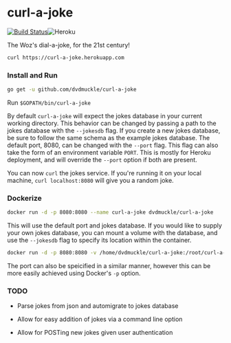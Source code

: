 # curl-a-joke
[![Build Status](https://travis-ci.org/dvdmuckle/curl-a-joke.svg?branch=master)](https://travis-ci.org/dvdmuckle/curl-a-joke)![Heroku](https://heroku-badge.herokuapp.com/?app=curl-a-joke)

The Woz's dial-a-joke, for the 21st century!

```bash
curl https://curl-a-joke.herokuapp.com
```

### Install and Run

```bash
go get -u github.com/dvdmuckle/curl-a-joke
```
Run `$GOPATH/bin/curl-a-joke`

By default `curl-a-joke` will expect the jokes database in your current working directory. This behavior can be changed by passing a path to the jokes database with the `--jokesdb` flag. If you create a new jokes database, be sure to follow the same schema as the example jokes database. The default port, 8080, can be changed with the `--port` flag. This flag can also take the form of an environment variable `PORT`. This is mostly for Heroku deployment, and will override the `--port` option if both are present.

You can now `curl` the jokes service. If you're running it on your local machine, `curl localhost:8080` will give you a random joke.

### Dockerize

```bash
docker run -d -p 8080:8080 --name curl-a-joke dvdmuckle/curl-a-joke
```

This will use the default port and jokes database. If you would like to supply your own jokes database, you can mount a volume with the database,  and use the `--jokesdb` flag to specify its location within the container.

```bash
docker run -d -p 8080:8080 -v /home/dvdmuckle/curl-a-joke:/root/curl-a-joke --name curl-a-joke dvdmuckle/curl-a-joke --jokesdb /root/curl-a-joke/jokes.db
```
The port can also be speicified in a similar manner, however this can be more easily achieved using Docker's `-p` option.

### TODO

* Parse jokes from json and automigrate to jokes database

* Allow for easy addition of jokes via a command line option

* Allow for POSTing new jokes given user authentication
